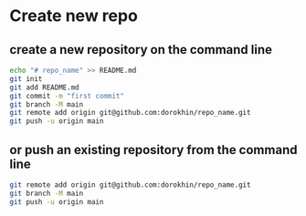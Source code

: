 # Create new repo

## create a new repository on the command line
```sh
echo "# repo_name" >> README.md
git init
git add README.md
git commit -m "first commit"
git branch -M main
git remote add origin git@github.com:dorokhin/repo_name.git
git push -u origin main
```

## or push an existing repository from the command line
```sh
git remote add origin git@github.com:dorokhin/repo_name.git
git branch -M main
git push -u origin main
```
